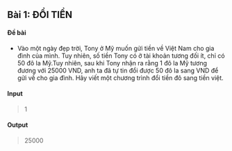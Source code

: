 ## Bài 1: ĐỔI TIỀN

#### Đề bài

- Vào một ngày đẹp trời, Tony ở Mỹ muốn gửi tiền về Việt Nam cho gia đình của mình. Tuy nhiên, số tiền Tony có ở tài khoản tương đối ít, chỉ có 50 đô la Mỹ.Tuy nhiên, sau khi Tony nhận ra rằng 1 đô la Mỹ tương đương với 25000 VND, anh ta đã tự tin đổi được 50 đô la sang VND để gửi về cho gia đình. Hãy viết một chương trình đổi tiền đô sang tiền việt.

#### Input
>
>1
>
#### Output
>
>25000
